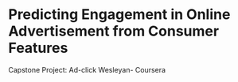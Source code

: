 # Predicting Engagement in Online Advertisement from Consumer Features
Capstone Project: Ad-click Wesleyan- Coursera
